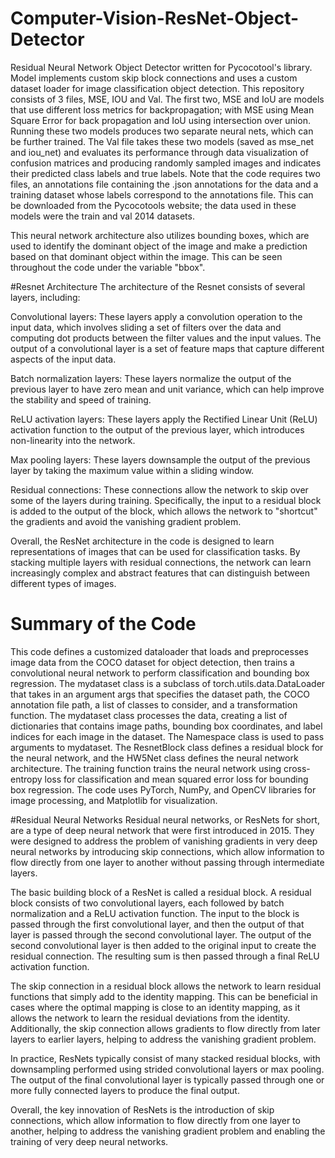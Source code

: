 # Computer-Vision-ResNet-Object-Detector
Residual Neural Network Object Detector written for Pycocotool's library. Model implements custom skip block connections and uses a custom dataset loader for image classification object detection. This repository consists of 3 files, MSE, IOU and Val. The first two, MSE and IoU are models that use different loss metrics for backpropagation; with MSE using Mean Square Error for back propagation and IoU using intersection over union. Running these two models produces two separate neural nets, which can be further trained. The Val file takes these two models (saved as mse_net and iou_net) and evaluates its performance through data visualization of confusion matrices and producing randomly sampled images and indicates their predicted class labels and true labels. Note that the code requires two files, an annotations file containing the .json annotations for the data and a training dataset whose labels correspond to the annotations file. This can be downloaded from the Pycocotools website; the data used in these models were the train and val 2014 datasets.

This neural network architecture also utilizes bounding boxes, which are used to identify the dominant object of the image and make a prediction based on that dominant object within the image. This can be seen throughout the code under the variable "bbox".

#Resnet Architecture
The architecture of the Resnet consists of several layers, including:

Convolutional layers: These layers apply a convolution operation to the input data, which involves sliding a set of filters over the data and computing dot products between the filter values and the input values. The output of a convolutional layer is a set of feature maps that capture different aspects of the input data.

Batch normalization layers: These layers normalize the output of the previous layer to have zero mean and unit variance, which can help improve the stability and speed of training.

ReLU activation layers: These layers apply the Rectified Linear Unit (ReLU) activation function to the output of the previous layer, which introduces non-linearity into the network.

Max pooling layers: These layers downsample the output of the previous layer by taking the maximum value within a sliding window.

Residual connections: These connections allow the network to skip over some of the layers during training. Specifically, the input to a residual block is added to the output of the block, which allows the network to "shortcut" the gradients and avoid the vanishing gradient problem.

Overall, the ResNet architecture in the code is designed to learn representations of images that can be used for classification tasks. By stacking multiple layers with residual connections, the network can learn increasingly complex and abstract features that can distinguish between different types of images.

# Summary of the Code
This code defines a customized dataloader that loads and preprocesses image data from the COCO dataset for object detection, then trains a convolutional neural network to perform classification and bounding box regression.  The mydataset class is a subclass of torch.utils.data.DataLoader that takes in an argument args that specifies the dataset path, the COCO annotation file path, a list of classes to consider, and a transformation function. The mydataset class processes the data, creating a list of dictionaries that contains image paths, bounding box coordinates, and label indices for each image in the dataset. The Namespace class is used to pass arguments to mydataset.  The ResnetBlock class defines a residual block for the neural network, and the HW5Net class defines the neural network architecture. The training function trains the neural network using cross-entropy loss for classification and mean squared error loss for bounding box regression.  The code uses PyTorch, NumPy, and OpenCV libraries for image processing, and Matplotlib for visualization.

#Residual Neural Networks
Residual neural networks, or ResNets for short, are a type of deep neural network that were first introduced in 2015. They were designed to address the problem of vanishing gradients in very deep neural networks by introducing skip connections, which allow information to flow directly from one layer to another without passing through intermediate layers.

The basic building block of a ResNet is called a residual block. A residual block consists of two convolutional layers, each followed by batch normalization and a ReLU activation function. The input to the block is passed through the first convolutional layer, and then the output of that layer is passed through the second convolutional layer. The output of the second convolutional layer is then added to the original input to create the residual connection. The resulting sum is then passed through a final ReLU activation function.

The skip connection in a residual block allows the network to learn residual functions that simply add to the identity mapping. This can be beneficial in cases where the optimal mapping is close to an identity mapping, as it allows the network to learn the residual deviations from the identity. Additionally, the skip connection allows gradients to flow directly from later layers to earlier layers, helping to address the vanishing gradient problem.

In practice, ResNets typically consist of many stacked residual blocks, with downsampling performed using strided convolutional layers or max pooling. The output of the final convolutional layer is typically passed through one or more fully connected layers to produce the final output.

Overall, the key innovation of ResNets is the introduction of skip connections, which allow information to flow directly from one layer to another, helping to address the vanishing gradient problem and enabling the training of very deep neural networks.
